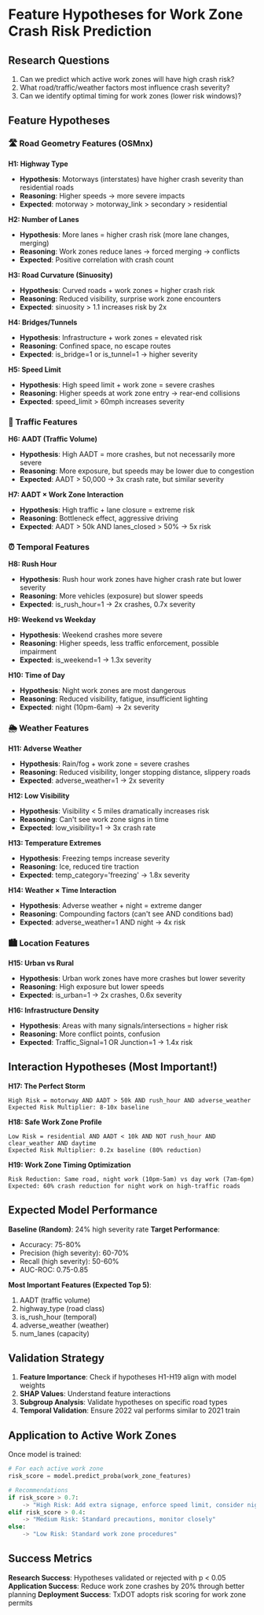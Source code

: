 # Feature Hypotheses for Work Zone Crash Risk Prediction

## Research Questions
1. Can we predict which active work zones will have high crash risk?
2. What road/traffic/weather factors most influence crash severity?
3. Can we identify optimal timing for work zones (lower risk windows)?

## Feature Hypotheses

### 🛣️ Road Geometry Features (OSMnx)

**H1: Highway Type**
- **Hypothesis**: Motorways (interstates) have higher crash severity than residential roads
- **Reasoning**: Higher speeds → more severe impacts
- **Expected**: motorway > motorway_link > secondary > residential

**H2: Number of Lanes**
- **Hypothesis**: More lanes = higher crash risk (more lane changes, merging)
- **Reasoning**: Work zones reduce lanes → forced merging → conflicts
- **Expected**: Positive correlation with crash count

**H3: Road Curvature (Sinuosity)**
- **Hypothesis**: Curved roads + work zones = higher crash risk
- **Reasoning**: Reduced visibility, surprise work zone encounters
- **Expected**: sinuosity > 1.1 increases risk by 2x

**H4: Bridges/Tunnels**
- **Hypothesis**: Infrastructure + work zones = elevated risk
- **Reasoning**: Confined space, no escape routes
- **Expected**: is_bridge=1 or is_tunnel=1 → higher severity

**H5: Speed Limit**
- **Hypothesis**: High speed limit + work zone = severe crashes
- **Reasoning**: Higher speeds at work zone entry → rear-end collisions
- **Expected**: speed_limit > 60mph increases severity

### 🚗 Traffic Features

**H6: AADT (Traffic Volume)**
- **Hypothesis**: High AADT = more crashes, but not necessarily more severe
- **Reasoning**: More exposure, but speeds may be lower due to congestion
- **Expected**: AADT > 50,000 → 3x crash rate, but similar severity

**H7: AADT × Work Zone Interaction**
- **Hypothesis**: High traffic + lane closure = extreme risk
- **Reasoning**: Bottleneck effect, aggressive driving
- **Expected**: AADT > 50k AND lanes_closed > 50% → 5x risk

### ⏰ Temporal Features

**H8: Rush Hour**
- **Hypothesis**: Rush hour work zones have higher crash rate but lower severity
- **Reasoning**: More vehicles (exposure) but slower speeds
- **Expected**: is_rush_hour=1 → 2x crashes, 0.7x severity

**H9: Weekend vs Weekday**
- **Hypothesis**: Weekend crashes more severe
- **Reasoning**: Higher speeds, less traffic enforcement, possible impairment
- **Expected**: is_weekend=1 → 1.3x severity

**H10: Time of Day**
- **Hypothesis**: Night work zones are most dangerous
- **Reasoning**: Reduced visibility, fatigue, insufficient lighting
- **Expected**: night (10pm-6am) → 2x severity

### 🌦️ Weather Features

**H11: Adverse Weather**
- **Hypothesis**: Rain/fog + work zone = severe crashes
- **Reasoning**: Reduced visibility, longer stopping distance, slippery roads
- **Expected**: adverse_weather=1 → 2x severity

**H12: Low Visibility**
- **Hypothesis**: Visibility < 5 miles dramatically increases risk
- **Reasoning**: Can't see work zone signs in time
- **Expected**: low_visibility=1 → 3x crash rate

**H13: Temperature Extremes**
- **Hypothesis**: Freezing temps increase severity
- **Reasoning**: Ice, reduced tire traction
- **Expected**: temp_category='freezing' → 1.8x severity

**H14: Weather × Time Interaction**
- **Hypothesis**: Adverse weather + night = extreme danger
- **Reasoning**: Compounding factors (can't see AND conditions bad)
- **Expected**: adverse_weather=1 AND night → 4x risk

### 🏙️ Location Features

**H15: Urban vs Rural**
- **Hypothesis**: Urban work zones have more crashes but lower severity
- **Reasoning**: High exposure but lower speeds
- **Expected**: is_urban=1 → 2x crashes, 0.6x severity

**H16: Infrastructure Density**
- **Hypothesis**: Areas with many signals/intersections = higher risk
- **Reasoning**: More conflict points, confusion
- **Expected**: Traffic_Signal=1 OR Junction=1 → 1.4x risk

## Interaction Hypotheses (Most Important!)

**H17: The Perfect Storm**
```
High Risk = motorway AND AADT > 50k AND rush_hour AND adverse_weather
Expected Risk Multiplier: 8-10x baseline
```

**H18: Safe Work Zone Profile**
```
Low Risk = residential AND AADT < 10k AND NOT rush_hour AND clear_weather AND daytime
Expected Risk Multiplier: 0.2x baseline (80% reduction)
```

**H19: Work Zone Timing Optimization**
```
Risk Reduction: Same road, night work (10pm-5am) vs day work (7am-6pm)
Expected: 60% crash reduction for night work on high-traffic roads
```

## Expected Model Performance

**Baseline (Random)**: 24% high severity rate
**Target Performance**:
- Accuracy: 75-80%
- Precision (high severity): 60-70%
- Recall (high severity): 50-60%
- AUC-ROC: 0.75-0.85

**Most Important Features (Expected Top 5)**:
1. AADT (traffic volume)
2. highway_type (road class)
3. is_rush_hour (temporal)
4. adverse_weather (weather)
5. num_lanes (capacity)

## Validation Strategy

1. **Feature Importance**: Check if hypotheses H1-H19 align with model weights
2. **SHAP Values**: Understand feature interactions
3. **Subgroup Analysis**: Validate hypotheses on specific road types
4. **Temporal Validation**: Ensure 2022 val performs similar to 2021 train

## Application to Active Work Zones

Once model is trained:
```python
# For each active work zone
risk_score = model.predict_proba(work_zone_features)

# Recommendations
if risk_score > 0.7:
    -> "High Risk: Add extra signage, enforce speed limit, consider night work"
elif risk_score > 0.4:
    -> "Medium Risk: Standard precautions, monitor closely"
else:
    -> "Low Risk: Standard work zone procedures"
```

## Success Metrics

**Research Success**: Hypotheses validated or rejected with p < 0.05
**Application Success**: Reduce work zone crashes by 20% through better planning
**Deployment Success**: TxDOT adopts risk scoring for work zone permits

